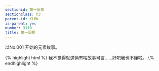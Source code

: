 ```yaml
---
sectionid: 第一周期
sectionclass: h3
parent-id: KLMN
is-parent: yes
number: 3110
title: 第一周期
---
```

以No.001 开始的元素故事。

{% highlight html %}
我不觉得就这俩有啥故事可言……好吧我也不懂啦。
{% endhighlight %}
